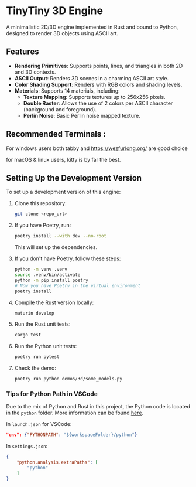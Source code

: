 # TinyTiny 3D Engine

A minimalistic 2D/3D engine implemented in Rust and bound to Python, designed to render 3D objects using ASCII art.

## Features

* **Rendering Primitives**: Supports points, lines, and triangles in both 2D and 3D contexts.
* **ASCII Output**: Renders 3D scenes in a charming ASCII art style.
* **Color Shading Support**: Renders with RGB colors and shading levels.
* **Materials**: Supports 14 materials, including:
    * **Texture Mapping**: Supports textures up to 256x256 pixels.
    * **Double Raster**: Allows the use of 2 colors per ASCII character (background and foreground).
    * **Perlin Noise**: Basic Perlin noise mapped texture.

## Recommended Terminals :

For windows users both tabby and https://wezfurlong.org/ are good choice

for macOS & linux users, kitty is by far the best.

## Setting Up the Development Version

To set up a development version of this engine:

1. Clone this repository:
    ```bash
    git clone <repo_url>
    ```
2. If you have Poetry, run:
    ```bash
    poetry install --with dev --no-root
    ```
   This will set up the dependencies.
3. If you don't have Poetry, follow these steps:
    ```bash
    python -m venv .venv
    source .venv/bin/activate
    python -m pip install poetry
    # Now you have Poetry in the virtual environment
    poetry install
    ```
4. Compile the Rust version locally:
    ```bash
    maturin develop
    ```
5. Run the Rust unit tests:
    ```bash
    cargo test
    ```
6. Run the Python unit tests:
    ```bash
    poetry run pytest
    ```

7. Check the demo:
    ```bash
    poetry run python demos/3d/some_models.py
    ```

### Tips for Python Path in VSCode

Due to the mix of Python and Rust in this project, the Python code is located in the `python` folder. More information can be found [here](https://www.maturin.rs/project_layout#mixed-rustpython-project).

In `launch.json` for VSCode:

```json
"env": {"PYTHONPATH": "${workspaceFolder}/python"}
```

In `settings.json`:

```json
{
    "python.analysis.extraPaths": [
        "python"
    ]
}
```

